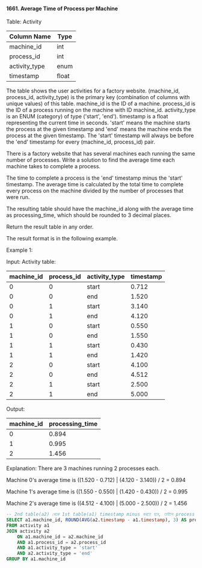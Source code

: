 #### 1661. Average Time of Process per Machine


Table: Activity


| Column Name    | Type    |
|----------------|---------|
| machine_id     | int     |
| process_id     | int     |
| activity_type  | enum    |
| timestamp      | float   |

The table shows the user activities for a factory website.
(machine_id, process_id, activity_type) is the primary key (combination of columns with unique values) of this table.
machine_id is the ID of a machine.
process_id is the ID of a process running on the machine with ID machine_id.
activity_type is an ENUM (category) of type ('start', 'end').
timestamp is a float representing the current time in seconds.
'start' means the machine starts the process at the given timestamp and 'end' means the machine ends the process at the given timestamp.
The 'start' timestamp will always be before the 'end' timestamp for every (machine_id, process_id) pair.

 

There is a factory website that has several machines each running the same number of processes. Write a solution to find the average time each machine takes to complete a process.

The time to complete a process is the 'end' timestamp minus the 'start' timestamp. The average time is calculated by the total time to complete every process on the machine divided by the number of processes that were run.

The resulting table should have the machine_id along with the average time as processing_time, which should be rounded to 3 decimal places.

Return the result table in any order.

The result format is in the following example.

 

Example 1:

Input: 
Activity table:

| machine_id | process_id | activity_type | timestamp |
|------------|------------|---------------|-----------|
| 0          | 0          | start         | 0.712     |
| 0          | 0          | end           | 1.520     |
| 0          | 1          | start         | 3.140     |
| 0          | 1          | end           | 4.120     |
| 1          | 0          | start         | 0.550     |
| 1          | 0          | end           | 1.550     |
| 1          | 1          | start         | 0.430     |
| 1          | 1          | end           | 1.420     |
| 2          | 0          | start         | 4.100     |
| 2          | 0          | end           | 4.512     |
| 2          | 1          | start         | 2.500     |
| 2          | 1          | end           | 5.000     |

Output: 

| machine_id | processing_time |
|------------|-----------------|
| 0          | 0.894           |
| 1          | 0.995           |
| 2          | 1.456           |

Explanation: 
There are 3 machines running 2 processes each.

Machine 0's average time is ((1.520 - 0.712) | (4.120 - 3.140)) / 2 = 0.894

Machine 1's average time is ((1.550 - 0.550) | (1.420 - 0.430)) / 2 = 0.995

Machine 2's average time is ((4.512 - 4.100) | (5.000 - 2.500)) / 2 = 1.456


```sql
-- 2nd table(a2) থেকে 1st table(a1) timestamp minus করতে হবে, তাইলে process time টা পাওয়া যাবে 
SELECT a1.machine_id, ROUND(AVG(a2.timestamp - a1.timestamp), 3) AS processing_time
FROM activity a1
JOIN activity a2
    ON a1.machine_id = a2.machine_id
    AND a1.process_id = a2.process_id
    AND a1.activity_type = 'start'
    AND a2.activity_type = 'end'
GROUP BY a1.machine_id
```
